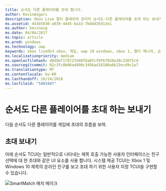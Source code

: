 ```yaml
---
title: 순서도 다른 플레이어를 초대 합니다.
author: KevinAsgari
description: Xbox Live 멀티 플레이어 관리자 순서도-다른 플레이어를 초대 하는 보내기.
ms.assetid: d43b5030-a639-4445-ba33-7bddd35d13e1
ms.author: kevinasg
ms.date: 04/04/2017
ms.topic: article
ms.prod: windows
ms.technology: uwp
keywords: xbox live에서 xbox, 게임, uwp 10 windows, xbox 1, 멀티 매니저, 순서도
ms.localizationpriority: medium
ms.openlocfilehash: d8d9ef17872fd40f8a0fcf0f67020a38c33075cd
ms.sourcegitcommit: 82c3fc0b06ad490c3456ad18180a6b23ecd9c1a7
ms.translationtype: MT
ms.contentlocale: ko-KR
ms.lasthandoff: 10/24/2018
ms.locfileid: "5483487"
---
```

# <a name="flowchart---send-an-invitation-to-another-player"></a>순서도 다른 플레이어를 초대 하는 보내기

다음 순서도 다른 플레이어를 게임에 초대의 흐름을 보여.

## <a name="send-invites"></a>초대 보내기

아래 순서도 TCUI는 일반적으로 나타내는 제목 호출 가능한 사용자 인터페이스는 친구 선택에 대 한 초대와 같은 UI 요소를 사용 합니다. 시스템 제공 TCUI는 Xbox 1 및 Windows 10 제목의 온라인 친구를 보고 초대 하기 위한 사용자 지정 TCUI을 구현할 수 있습니다.

![SmartMatch 매치 메이크](../../../images/multiplayer/mpm-send-invites.png)
